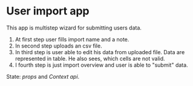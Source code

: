 # User import app

This app is multistep wizard for submitting users data.

1. At first step user fills import name and a note.
2. In second step uploads an csv file.
3. In third step is user able to edit his data from uploaded file. Data are represented in table. He also sees, which cells are not valid.
4. I fourth step is just import overview and user is able to "submit" data.

State: _props_ and _Context api_.
